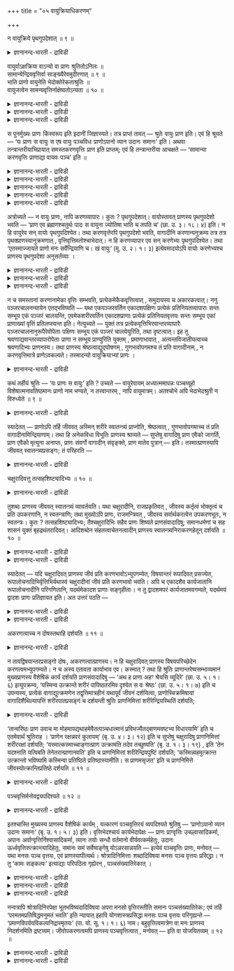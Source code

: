 +++
title = "०५ वायुक्रियाधिकरणम्"

+++

न वायुक्रिये पृथगुपदेशात् ॥ ९ ॥  
<details><summary>ज्ञानानन्द-भारती - द्राविडी</summary>

न वायुक्रिये प्रुदगुबदेसात् ॥ ९ ॥
</details>

वायुर्वाऽक्षक्रिया वाऽन्यो वा प्राणः श्रुतितोऽनिलः ॥  
सामान्येन्द्रियवृत्तिर्वा साङ्ख्यैरेवमुदीरणात् ॥ ९ ॥  
भाति प्राणो वायुनेति भेदोक्तेरेकताश्रुतिः ॥  
वायुजत्वेन सामन्यवृत्तिर्नाक्षेष्वतोऽन्यता ॥ १० ॥  
<details><summary>ज्ञानानन्द-भारती - द्राविडी</summary>

--वैयासिग न्यायमाला
</details>

<details><summary>ज्ञानानन्द-भारती - द्राविडी</summary>

पिराणऩ् ऎऩ्बदु वायुवेदाऩा? अल्लदु इन्दिरि यङ्गळिऩ् सेष्टैया? अल्लदु वेऱु एदेऩुमा? सुरुदि वाक्कियत्तिऩाल्, वायु ताऩ् अल्लदु साङ्गियर् इव्विदम् सॊल्वदाल्, इन्दिरियङ्गळुडैय पॊदुवाऩ सॆय्गै यायिरुक्कलाम्।
</details>

<details><summary>ज्ञानानन्द-भारती - द्राविडी</summary>

“पिराणऩ् वायुविऩाल् पिरगासिक्किऱदु" ऎऩ्ऱु वेऱुबडुत्तिच् चॊल्लियिरुप्पदाल्, ऒऩ्ऱागच् चॊल्लुम् सुरुदि वायुवि लिरुन्दु उण्डागुम् तऩ्मैयाल् (ऎऩ्ऱु वैत्तुक् कॊळ्ळ वेण्डुम्)। इन्दिरियङ्गळिडत्तिल् पॊदुवाऩ सॆयल् किडैयादु। आगैयाल् वेऱु ताऩ्।
</details>

स पुनर्मुख्यः प्राणः किंस्वरूप इति इदानीं जिज्ञास्यते। तत्र प्राप्तं तावत् — श्रुतेः वायुः प्राण इति। एवं हि श्रूयते — ‘यः प्राणः स वायुः स एष वायुः पञ्चविधः प्राणोऽपानो व्यान उदानः समानः’ इति। अथवा तन्त्रान्तरीयाभिप्रायात् समस्तकरणवृत्तिः प्राण इति प्राप्तम्; एवं हि तन्त्रान्तरीया आचक्षते — ‘सामान्या करणवृत्तिः प्राणाद्या वायवः पञ्च’ इति ॥

<details><summary>ज्ञानानन्द-भारती - द्राविडी</summary>

(पुल्लाङ्गुऴलिऩ् ओट्टैक्कुळ् इरुक्कुम् वायु पोल् मुगत्तिऱ्कुळ् इरुक्कुम् वायुदाऩ् पिराणऩा, अल्लदु ऎल्ला इन्दिरियङ्गळुक्कुम् पॊदुवाऩ सॆयल्दाऩ् पिराणऩ् ऎऩ्ऱु सॊल्लप्पडुगिऱदा, अल्लदु पिराणऩ् तऩिप्पट्टदाऩ वस्तुवा ऎऩ्ऱु सन्देहम्।
</details>

<details><summary>ज्ञानानन्द-भारती - द्राविडी</summary>

पूर्वबक्षम्: पिराणऩ् वेऱाऩ तत्वमल्ल। सुरुदियिल् ‘पिराणऩ् ऎऩ्बदु वायुदाऩ्' ऎऩ्ऱु सॊल्लि यिरुप्पदाल् मुगत्तिऱ्कुळ् उळ्ळ वायुदाऩ् पिराणऩ् ऎऩ्ऱु सॊल्लप्पडुगिऱदु। अल्लदु इन्दिरियङ्गळिऩ् पॊदुवाऩ सॆयल् ताऩ् पिराणऩ्। ऒव्वॊरु पक्षिक्कुम् तऩित्तऩियाऩ सॆयल् इरुन्द पोदिलुम् अनेगम् पक्षिगळ् वेडऩुडैय वलैयिल् अगप्पट्टिरुक्कुम् पोदु ऎल्ला पक्षिगळुम् सेर्न्दु वलैयै असैत्तु मेले तूक्किच् चॆल्गिऱदु। इङ्गु वलैयैयसैप्पदु ऎऩ्बदु ऎल्ला पक्षिगळुक्कुम् पॊदुवाऩ सॆयल्। इदे पोल ऒव्वॊरु इन्दिरियत्तिऱ्कुम् तऩित्तऩियाऩ सॆयल् इरुन्द पोदिलुम् ऎल्ला इन्दिरियङ्गळुम् सेर्न्दु सरीरत्तै असैक्किऱदु। इदुदाऩ् पिराणऩ् ऎऩ्ऱु सॊल्लप्पडुगिऱदु।
</details>

<details><summary>ज्ञानानन्द-भारती - द्राविडी</summary>

सित्तान्दम्: पिराणऩ् वायुविऩाल् तऩ् कारियत्तैच् चॆय्यत् तिऱमैयुळ्ळदाग आगिऱदु ऎऩ्ऱु सुरुदि कूऱुवदाल् उदवि सॆय्युम् वायुवुम् उदवियैप् पॆऱुम् पिराणऩुम् वॆव्वेऱु वस्तुवे तविर वायुवुम्, पिराणऩुम् ऒरे तत्वमल्ल। तऩक्के ताऩ् उदवि सॆय्यमुडियादल्लवा! कारणमाऩ वायुवैयुम्, कारियमाऩ पिराणऩैयुम् ऒऩ्ऱागक् कल्बित्तु वायुवे पिराणऩ् ऎऩ्ऱु सुरुदि कूऱुगिऱदु। आगैयाल् वायुवे पिराणऩ् ऎऩ्ऱ पक्षम् सरियल्ल। इन्दिरियङ्गळिऩ् पॊदुच्चॆयल् पिराणऩ् ऎऩ्बदुम् सरियल्ल। कण्, कादु मुदलाऩ इन्दिरियङ्गळुक्कु पार्प्पदु केट्पदु मुदलाऩ तऩित्तऩियाऩ सॆयल्गळैत्तविर ऎल्ला इन्दिरियङ् गळुक्कुम् पॊदुवाऩ तेहम् असैवदऱ्कु अऩुगूल माऩ सॆयल् ऒऩ्ऱुमिल्लै। पार्प्पदु, केट्पदु मुदलियवै ऒव्वॊऩ्ऱुक्कुम् तऩिप्पट्ट सॆयल्गळ्। इवैगळ् तेहम् असैवदऱ्कु अऩुगूलमुमिल्लै। पक्षिगळिऩ् ऒरे विदमाऩ असैवुगळ् वलै असैवदऱ्कु अऩुगूलमाग उळ्ळऩ। आगैयाल् पिराणऩ् तऩियाऩ तत्वमे ऎऩ्बदु सित्तान्दम्)।
</details>

<details><summary>ज्ञानानन्द-भारती - द्राविडी</summary>

अन्द मुक्कियप् पिराणऩ् ऎऩ्ऩ स्वरूबत् तैयुडैयदु ऎऩ्ऱु इप्पॊऴुदु विसारिक्कप्पडुगिऱदु।
</details>

<details><summary>ज्ञानानन्द-भारती - द्राविडी</summary>

पूर्वबक्षम्: अङ्गु सुरुदियिलिरुन्दु पिराणऩ् वायु ऎऩ्ऱु एऱ्पडुगिऱदु। "ऎदु पिराणऩो अदु वायु। अन्द इन्द वायु पिराणऩ्, अबाऩऩ्, वियाऩऩ्, उदाऩऩ्, समाऩऩ् ऎऩ्ऱु ऐन्दु विदम्” ऎऩ्ऱल्लवा सॊल्लप्पडुगिऱदु! अल्लदु वेऱु सास्तिरङ्गळिऩ् अबिप्पिरायप्पडि ऎल्ला इन्दिरियङ्गळुडैय पॊदुवाऩ सॆयल् पिराणऩ् ऎऩ्ऱु एऱ्पडुगिऱदु। इव्विदमल्लवा वेऱु सास्तिरगारर्गळ् सॊल्लुगिऱार्गळ्,"पॊदु वायुळ्ळ इन्दिरियङ्गळिऩ् सॆयल्बिराणऩ् मुदलाऩ ऐन्दु वायुक्कळ्” ऎऩ्ऱु।
</details>

अत्रोच्यते — न वायुः प्राणः, नापि करणव्यापारः। कुतः ? पृथगुपदेशात्। वायोस्तावत् प्राणस्य पृथगुपदेशो भवति — ‘प्राण एव ब्रह्मणश्चतुर्थः पादः स वायुना ज्योतिषा भाति च तपति च’ (छा. उ. ३। १८। ४) इति। न हि वायुरेव सन् वायोः पृथगुपदिश्येत। तथा करणवृत्तेरपि पृथगुपदेशो भवति, वागादीनि करणान्यनुक्रम्य तत्र तत्र पृथक्प्राणस्यानुक्रमणात् , वृत्तिवृत्तिमतोश्चाभेदात्। न हि करणव्यापार एव सन् करणेभ्यः पृथगुपदिश्येत। तथा ‘एतस्माज्जायते प्राणो मनः सर्वेन्द्रियाणि च। खं वायुः’ (मु. उ. २। १। ३) इत्येवमादयोऽपि वायोः करणेभ्यश्च प्राणस्य पृथगुपदेशा अनुसर्तव्याः ।

<details><summary>ज्ञानानन्द-भारती - द्राविडी</summary>

सित्तान्दम्: इङ्गु सॊल्गिऱोम्; पिराणऩ् वायु अल्ल, इन्दिरियङ्गळुडैय सॆयलुम् अल्ल, एऩ्? वेऱाग उबदेसित्तिरुप्पदाल्, वायुवैक्काट्टिलुम् वेऱाग पिराणऩुक्कु उबदेसम् इरुक्किऱदु। “पिराणऩ् ताऩ् पिरह्मत्तिऩ् नाऩ्गावदु पादम् ; अदु वायुवागिऱ ज्योदियिऩाल् पिरगासिक्किऱदु तबिक्किऱदु” (सान्।III;१८-४) ऎऩ्ऱु, वायुवागवे इरुप्पदु वायुवुक्कु वेऱाग उबदेसिक्कप्पडादु अल्लवा?
</details>

<details><summary>ज्ञानानन्द-भारती - द्राविडी</summary>

अप्पडिये इन्दिरियङ्गळुडैय विरुत्तिक्कुम् वेऱाग उबदेसम् इरुक्किऱदु। वाक्कु मुदलाऩ इन्दिरि यङ्गळै आरम्बित्तु अङ्गङ्गु वेऱाग पिराणऩैच् चॊल्लियिरुप्पदाल् विरुत्तिक्कुम् विरुत्तियैयुडैय तिऱ्कुम् पेदमिल्लाददिऩालुम्। इन्दिरियङ्गळिऩ् वियाबारमागवे इरुप्पदु इन्दिरियङ्गळुक्कु वेऱाग उबदेसिक्कप्पडादु अल्लवा?
</details>

<details><summary>ज्ञानानन्द-भारती - द्राविडी</summary>

अप्पडिये, “इदिलिरुन्दु उण्डागिऱदु पिराणऩ्, मऩस्, ऎल्ला इन्दिरियङ्गळुम्, आगासम्, वायु" (मुण्डग।II;१-३) ऎऩ्बदु मुदलाऩ, वायुवुक्कुम्, इन्दिरियङ्गळुक्कुम् वेऱाग पिराणऩुक्कु सॆय्यप् पट्टिरुक्कुम्, उबदेसङ्गळुम् अऩुसरिक्क वेण्डियवै।
</details>

न च समस्तानां करणानामेका वृत्तिः सम्भवति, प्रत्येकमेकैकवृत्तित्वात् , समुदायस्य च अकारकत्वात्। ननु पञ्जरचालनन्यायेन एतद्भविष्यति — यथा एकपञ्जरवर्तिन एकादशपक्षिणः प्रत्येकं प्रतिनियतव्यापाराः सन्तः सम्भूय एकं पञ्जरं चालयन्ति, एवमेकशरीरवर्तिन एकादशप्राणाः प्रत्येकं प्रतिनियतवृत्तयः सन्तः सम्भूय एकां प्राणाख्यां वृत्तिं प्रतिलप्स्यन्त इति। नेत्युच्यते — युक्तं तत्र प्रत्येकवृत्तिभिरवान्तरव्यापारैः पञ्जरचालनानुरूपैरेवोपेताः पक्षिणः सम्भूय एकं पञ्जरं चालयेयुरिति, तथा दृष्टत्वात्। इह तु श्रवणाद्यवान्तरव्यापारोपेताः प्राणा न सम्भूय प्राण्युरिति युक्तम् , प्रमाणाभावात् , अत्यन्तविजातीयत्वाच्च श्रवणादिभ्यः प्राणनस्य। तथा प्राणस्य श्रेष्ठत्वाद्युद्घोषणम् , गुणभावोपगमश्च तं प्रति वागादीनाम् , न करणवृत्तिमात्रे प्राणेऽवकल्पते। तस्मादन्यो वायुक्रियाभ्यां प्राणः ।

<details><summary>ज्ञानानन्द-भारती - द्राविडी</summary>

मेलुम्, ऎल्ला करणङ्गळुक्कुम्, ऒरे विरुत्ति सम्बविक्कादु। करणङ्गळुक्कु तऩित्तऩियाग ऒव्वॊरु विरुत्तियिरुप्पदालुम्। समुदायत्तिऱ्कु सॆय्युम् तऩ्मै किडैयाददालुम्, कूट्टै असैक्कुम् नियायप्पडि एऱ्पडलामे? ऒरे कूट्टिलुळ्ळ पदिऩोरु पक्षिगळ्, अददऱ्कुत् तऩित्तऩियाय् एऱ्पट्ट वियाबारङ्गळुडऩ् कूडिऩवैगळाग इरुन्दबोदिलुम्, सेर्न्दुगॊण्डु ऒरु कूट्टै ऎप्पडि असैक्किऩ्ऱऩवो, इव्विदमे ऒरे सरीरत्तिलुळ्ळ पदिऩोरु पिराणऩ्गळ्, अददऱ्कुत् तऩित् तऩियाय् एऱ्पट्ट विरुत्तिगळैयुडैयवैगळाग इरुन्द पोदिलुम्, सेर्न्दु कॊण्डु पिराणऩ् ऎऩ्ऱ ऒरु विरुत्तियैयडैयलामे? ऎऩ्ऱाल्, अप्पडियल्ल ऎऩ्ऱु सॊल्लप्पडुगिऱदु। अङ्गे, कूट्टै असैप्पदऱ्कु अऩुगूलमाऩ ऒव्वॊऩ्ऱिलुम् इरुक्किऱ तऩित्तऩि वियाबारङ्गळोडु कूडिऩ पक्षिगळ् ताऩ् ऒऩ्ऱु सेर्न्दु ऒरु कूट्टै असैक्कलाम् ऎऩ्बदु पॊरुत्तम्। अव् विदम् पार्क्कप्पडुवदाल् इङ्गेयो, केट्पदु मुदलाऩ तऩिप्पट्ट वियाबारङ्गळोडु कूडिऩ पिराणऩ्गळ् ऒऩ्ऱु सेर्न्दु पिराण वियाबारत्तै सॆय्युम्। अदावदु मूच्चुविडुमॆऩ्बदु पॊरुत्तमिल्लै। पिरमाणमिल्लाद तिऩाल्; मूच्चुविडुदल्, केट्पदु मुदलिय वैगळिलिरुन्दु पूरावुम् वेऱुबट्ट इऩत्तैच् चेर्न्ददिऩालुम्। पिराणऩ् इन्दिरियङ्गळुडैय विरुत्तियाग मात्तिर मिरुन्ददेयाऩाल्। पिराणऩुक्कु सिरेष्टत्तऩ्मै मुदलि यदैच् चॊल्वदुम्, अदऱ्कु कीऴ्बट्टदाग वाक्कु मुदलियवैगळैच् चॊल्वदुम्, पॊरुत्तमागादु। आगै याल् पिराणऩ् वायु, सॆयल् इवैगळिलिरुन्दु वेऱु।
</details>

कथं तर्हीयं श्रुतिः — ‘यः प्राणः स वायुः’ इति ? उच्यते — वायुरेवायम् अध्यात्ममापन्नः पञ्चव्यूहो विशेषात्मनावतिष्ठमानः प्राणो नाम भण्यते, न तत्त्वान्तरम् , नापि वायुमात्रम्। अतश्चोभे अपि भेदाभेदश्रुती न विरुध्येते ॥ ९ ॥

<details><summary>ज्ञानानन्द-भारती - द्राविडी</summary>

अप्पडियाऩाल् "ऎदु पिराणऩो अदु वायु" ऎऩ्ऱ इन्द सुरुदि ऎप्पडि? ऎऩ्ऱु सॊल्गिऱोम्। इन्द वायुदाऩ् अत्यात्ममागि (सरीरत्तिल् सम्बन्दप्पट्टु) ऐन्दु पिरिवुळ्ळदाय् विसेषमाऩ स्वरूबत्तुडऩ् इरुन्दु कॊण्डु पिराणऩ् ऎऩ्ऱु सॊल्लप्पडुगिऱदु; इदु वायुवैक् काट्टिलुम् वेऱु तत्वम् अल्ल; वायुवे ताऩ् ऎऩ्बदुम् अल्ल। आगैयाल् पेदत्तै सॊल्लुम् सुरुदि अबेदत्तैच् चॊल्लुम् सुरुदि इरण्डुमे विरोदप्पडुवदिल्लै।
</details>

स्यादेतत् — प्राणोऽपि तर्हि जीववत् अस्मिन् शरीरे स्वातन्त्र्यं प्राप्नोति, श्रेष्ठत्वात् , गुणभावोपगमाच्च तं प्रति वागादीनामिन्द्रियाणाम्। तथा हि अनेकविधा विभूतिः प्राणस्य श्राव्यते — सुप्तेषु वागादिषु प्राण एवैको जागर्ति, प्राण एवैको मृत्युना अनाप्तः, प्राणः संवर्गो वागादीन् संवृङ्क्ते, प्राण मातेव पुत्रान् — इति। तस्मात्प्राणस्यापि जीववत् स्वातन्त्र्यप्रसङ्गः; तं परिहरति —

<details><summary>ज्ञानानन्द-भारती - द्राविडी</summary>

इदु इरुक्कलाम्। अप्पडियाऩाल्, जीवऩैप्पोल पिराणऩुम् इन्द सरीरत्तिल् स्वादन्दिरियम् अडैयुम्, सिरेष्टम् ऎऩ्बदिऩालुम्, अदै उत्तेसित्तु वाक्कु मुदलाऩ इन्दिरियङ्गळुक्कु उळ्बडुम् तऩ्मैयेऱ्पट्टि रुप्पदिऩालुम् अप्पडिये पिराणऩुक्कु पलविदमाऩ महिमै सॊल्लप्पट्टिरुक्किऱदु, “वाक्कु मुदलिय वैगळ् तूङ्गुम्बोदु पिराणऩ् ऒऩ्ऱे विऴित्तुक् कॊण्डिरुक्किऱदल्लवा? पिराणऩ् ऒऩ्ऱुदाऩ् मिरुत्यु विऩाल् अडैयप्पडाददु। पिराणऩ् संवर्क्कम्, वाक्कु मुदलियवैगळै सेर्त्तुक् कॊळ्गिऱदु। पिराणऩ् मऱ्ऱ पिराणऩ्गळै रक्षिक्किऱदु। तायार् पुत्तिरर्गळैप् पोल” ऎऩ्ऱु। आगैयाल् पिराणऩुक्कुम्गूड जीवऩैप्पोल स्वादन्दिरियम् एऱ्पडुम् अदै परिहरिक्किऱार्:-
</details>

चक्षुरादिवत्तु तत्सहशिष्ट्यादिभ्यः ॥ १० ॥  
<details><summary>ज्ञानानन्द-भारती - द्राविडी</summary>

सक्षुरादिवत्तु तत्सहसिष्ट्यादिदिप्य: ॥ १० ॥
</details>

तुशब्दः प्राणस्य जीववत् स्वातन्त्र्यं व्यावर्तयति। यथा चक्षुरादीनि, राजप्रकृतिवत् , जीवस्य कर्तृत्वं भोक्तृत्वं च प्रति उपकरणानि, न स्वतन्त्राणि; तथा मुख्योऽपि प्राणः, राजमन्त्रिवत् , जीवस्य सर्वार्थकरत्वेन उपकरणभूतः, न स्वतन्त्रः। कुतः ? तत्सहशिष्ट्यादिभ्यः; तैश्चक्षुरादिभिः सहैव प्राणः शिष्यते प्राणसंवादादिषु; समानधर्मणां च सह शासनं युक्तं बृहद्रथंतरादिवत्। आदिशब्देन संहतत्वाचेतनत्वादीन् प्राणस्य स्वातन्त्र्यनिराकरणहेतून् दर्शयति ॥ १० ॥

<details><summary>ज्ञानानन्द-भारती - द्राविडी</summary>

“आऩाल्” ऎऩ्ऱ सप्तम् पिराणऩुक्कु जीवऩैप् पोल स्वादन्दिरियम् ऎऩ्बदै विलक्कुगिऱदु। ऎप्पडि कण् मुदलियवै अरसऩुक्कु पिरजैगळैप्पोल जीवऩुडैय सॆय्युम् तऩ्मै, अऩुबविक्कुम् तऩ्मै इवैगळुक्कु सादऩङ्गळे तविर स्वदन्दिर मिल्लैयो, अप्पडिये मुक्किय पिराणऩुम्, अरसऩुक्कु मन्दिरियैप्पोल जीवऩुक्कु ऎल्ला कार्यङ्गळैयुम् सॆय्युम् तऩ्मैयिऩाल् सादऩमायिरुप्पदे तविर स्वदन्दिरमिल्लै।
</details>

<details><summary>ज्ञानानन्द-भारती - द्राविडी</summary>

एऩ्? “अवैगळुडऩ् सेर्त्तु सॊल्लप्पट्टि रुप्पदु मुदलियवैगळाल्” पिराण संवादम् मुदलाऩ विडङ्गळिल्, अन्द कण् मुदलियवैगळुडऩ् सेर्त्ते सॊल्लप्पट्टिरुक्किऱदु पिराणऩ्। समाऩमाऩ तर्मङ् गळै उडैयवैगळै सेर्त्तुच् चॊल्लुवदु न्यायम्। पिरुहत्रदन्दिरम् ऎऩ्ऱ सामङ्गळ् मुदलियदैप् पोल। (सूत्तिरत्तिल् उळ्ळ) 'मुदलियवै' ऎऩ्ऱ सप्तत्तिऩाल् पिराणऩुक्कु स्वादन्दिरियत्तै निरागरिक्कक् कारणमा युळ्ळ सेर्न्दिरुक्कुम् तऩ्मै, असेदऩमायिरुक्कुम् तऩ्मै। मुदलियदैक् काट्टुगिऱार्।
</details>

स्यादेतत् — यदि चक्षुरादिवत् प्राणस्य जीवं प्रति करणभावोऽभ्युपगम्येत, विषयान्तरं रूपादिवत् प्रसज्येत, रूपालोचनादिभिर्वृत्तिभिर्यथास्वं चक्षुरादीनां जीवं प्रति करणभावो भवति। अपि च एकादशैव कार्यजातानि रूपालोचनादीनि परिगणितानि, यदर्थमेकादश प्राणाः सङ्गृहीताः। न तु द्वादशमपरं कार्यजातमवगम्यते, यदर्थमयं द्वादशः प्राणः प्रतिज्ञायत इति। अत उत्तरं पठति —

<details><summary>ज्ञानानन्द-भारती - द्राविडी</summary>

इदु इरुक्कलाम्; कण् मुदलियदैप्पोल पिराणऩुक्कु जीवऩ् विषयमाय् करुवियायिरुक्कुम् तऩ्मै ऒप्पुक्कॊळ्ळप्पडुमेयाऩाल्, रूबम् मुदलिय तैप्पोल (अदऱ्कु) वेऱु विषयम् इरुक्क वेण्डि वरुम्। कण् मुदलियवैगळुक्कु रूबम् मुदलिय, आलोसऩै मुदलिय विरुत्तिगळाल् अददऱ्कुत् तक्कबडि जीवऩ् विषयमाय् करुवियायिरुक्कुम् तऩ्मै इरुक्किऱदु। ऎदऱ्काग पदिऩोरु इन्दिरियङ्गळ् एऱ्पट्टु इरुक्किऩ्ऱ ऩवो अव्विद रूबम्, आलोसऩै मुदलाऩ कार्यक् कूट्टङ्गळुम् पदिऩॊऩ्ऱुदाऩ् कणक्किडप्पट्टिरुक् किऩ्ऱऩ। ऎदऱ्काग इन्द पिराणऩ् पऩ्ऩिरण्डावदु ऎऩ्ऱु तीर्माऩिक्क वेण्डुमो, अव्विदम् पऩ्ऩिरण् डावदाग वेऱु कार्यक् कूट्टमो अऱियप्पडविल्लै, ऎऩ्ऱु।
</details>

<details><summary>ज्ञानानन्द-भारती - द्राविडी</summary>

अदऱ्काग पदिल् सॊल्गिऱार्।
</details>

अकरणत्वाच्च न दोषस्तथाहि दर्शयति ॥ ११ ॥  
<details><summary>ज्ञानानन्द-भारती - द्राविडी</summary>

अगरणत्वाच्च न तोषस्तदाहि तर्सयदि ॥ ११ ॥
</details>

न तावद्विषयान्तरप्रसङ्गो दोषः, अकरणत्वात्प्राणस्य। न हि चक्षुरादिवत् प्राणस्य विषयपरिच्छेदेन करणत्वमभ्युपगम्यते। न च अस्य एतावता कार्याभाव एव। कस्मात् ? तथा हि श्रुतिः प्राणान्तरेष्वसम्भाव्यमानं मुख्यप्राणस्य वैशेषिकं कार्यं दर्शयति प्राणसंवादादिषु — ‘अथ ह प्राणा अहꣳ श्रेयसि व्यूदिरे’ (छा. उ. ५। १। ६) इत्युपक्रम्य, ‘यस्मिन्व उत्क्रान्ते शरीरं पापिष्ठतरमिव दृश्येत स वः श्रेष्ठः’ (छा. उ. ५। १। ७) इति च उपन्यस्य, प्रत्येकं वागाद्युत्क्रमणेन तद्वृत्तिमात्रहीनं यथापूर्वं जीवनं दर्शयित्वा, प्राणोच्चिक्रमिषायां वागादिशैथिल्यापत्तिं शरीरपातप्रसङ्गं च दर्शयन्ती श्रुतिः प्राणनिमित्तां शरीरेन्द्रियस्थितिं दर्शयति;

<details><summary>ज्ञानानन्द-भारती - द्राविडी</summary>

वेऱु विषयम् इरुक्कुम्बडि एऱ्पडुमॆऩ्ऱ तोषमिल्लै पिराणऩुक्कु करुवि ऎऩ्ऱ तऩ्मैयिल् लाददाल्। कण् मुदलियवैगळैप्पोल, पिराणऩुक्कु विषयत्तै अऱिवदऩ् मूलम् करुवित्तऩ्मैयॆऩ्ऱु ऒप्पुक्कॊळ्ळविल्लैये? इव्वळविऩाल् इदऱ्कु कार्यमिल्लै ऎऩ्बदुमिल्लै। एऩ्? अप्पडिये पिराण संवादम् मुदलाऩविडङ्गळिल्, मऱ्ऱ पिराणऩ्गळिल् इरुक्क मुडियाद विसेषमायुळ्ळ कार्यत्तै मुक्किय पिराणऩुक्कु सुरुदि काट्टुगिऱदु। “पिराणऩ्गळ् नाऩ् पॆरियवऩ्, ऎऩ्ऱ कारणत्तिऱ्काग विवादम् सॆय्दऩ” ऎऩ्ऱु आरम्बित्तु "उङ्गळुक्कुळ् यार् वॆळिक्कि ळम्बिऩाल् सरीरम् मिगवुम् कॆट्टदागक् काणप्पडुमो अवर् उङ्गळुक्कुळ् मिगवुम् मेलाऩवर्" (सान्। V-१-६,७) ऎऩ्ऱु सॊल्लिविट्टु, तऩित्तऩियाग वाक्कु मुदलियवै वॆळिक्किळम्बुवदिऩाल् अदऩ् सॆयल् मात्तिरमिल्लामल् मुऩ्बोलवे जीवित्तिरुप्पदैक् काट्टि, पिराणऩ् किळम्ब निऩैत्तदिल् वाक्कु मुदलियवैगळुक्कु तळर्च्चि एऱ्पडुवदैयुम्, सरीरम् विऴुन्दुविडुम् निलै एऱ्पडुवदैयुम् काट्टुम् सुरुदि सरीरम् इन्दिरियङ्गळ् इवैगळिऩ् निलै पिराणऩै निमित्तमायुळ्ळदॆऩ्ऱु काट्टुगिऱदु।
</details>

‘तान्वरिष्ठः प्राण उवाच मा मोहमापद्यथाहमेवैतत्पञ्चधात्मानं प्रविभज्यैतद्बाणमवष्टभ्य विधारयामि’ इति च एतमेवार्थं श्रुतिराह । ‘प्राणेन रक्षन्नवरं कुलायम्’ (बृ. उ. ४। ३। १२) इति च सुप्तेषु चक्षुरादिषु प्राणनिमित्तां शरीररक्षां दर्शयति; ‘यस्मात्कस्माच्चाङ्गात्प्राण उत्क्रामति तदेव तच्छुष्यति’ (बृ. उ. १। ३। १९) , इति ‘तेन यदश्नाति यत्पिबति तेनेतरान्प्राणानवति’ इति च प्राणनिमित्तां शरीरेन्द्रियपुष्टिं दर्शयति; ‘कस्मिन्न्वहमुत्क्रान्त उत्क्रान्तो भविष्यामि कस्मिन्वा प्रतिष्ठिते प्रतिष्ठास्यामीति। स प्राणमसृजत’ इति च प्राणनिमित्ते जीवस्योत्क्रान्तिप्रतिष्ठे दर्शयति ॥ ११ ॥

<details><summary>ज्ञानानन्द-भारती - द्राविडी</summary>

इन्द विषयत्तैये अवैगळैप् पार्त्तु मिगवुम् मेलाऩ पिराणऩ् सॊल्लिऱ्ऱु - मोहत्तै अडैयादीर्गळ्। नाऩ् ताऩ् इव्विदमाग ऎऩ्ऩै ऐन्दागप् पिरित्तुक्कॊण्डु इन्द सरीरत्तै निऱुत्तित् ताङ्गिक्कॊण्डिरुक्किऱेऩ्” (पिरच्ऩ २-३) ऎऩ्ऱ सुरुदि सॊल्गिऱदु। “कीऴ्बट्ट कूट्टै (सरीरत्तै) पिराणऩैक् कॊण्डु रक्षित्तुक्कॊण्डु" (पिरुहत्।IV;३-१२) ऎऩ्ऱुम् कण् मुदलाऩवै तूङ्गुम्बोदु पिराणऩ् निमित्तमाग सरीरम् रक्षिक्कप्पडुवदैक् काट्टुगिऱदु। "ऎन्द ऎन्द अङ्गत्तिलिरुन्दु पिराणऩ् वॆळिप्पडुगिऱदो, अदुदाऩ् अप्पॊऴुदु वाडुगिऱदु" (पिरुहत्।१;३-१९) “जीवऩ् अन्द पिराणऩ् मूलम् ऎदैच् चाप्पिडुगिऱाऩो, ऎदै कुडिक्किऱाऩो अदऩाल् मऱ्ऱप्पिराणऩ्गळै रक्षिक् किऱाऩ्” ऎऩ्ऱुम् सरीरम् इन्दिरियङ्गळ् इवैगळिऩ् पुष्टियुम् पिराणऩै निमित्तमायुळ्ळदु ऎऩ्ऱु काट्टु किऱदु। “ऎदु वॆळिक्किळम्बिऩाल् नाऩ् वॆळिक्किळम् पिऩवऩाग आवेऩ्? ऎदु निलैत्तिरुन्दाल् नाऩ् निलैत्तिरुप्पेऩ् ऎऩ्ऱुम् अवर् पिराणऩै स्रुष्टित् तार्" ऎऩ्ऱुम् पिराणऩै निमित्तमायुळ्ळदागवे जीवऩुडैय वॆळिक् किळम्बुदलैयुम्, निलैत्तिरुप् पदैयुम् काट्टुगिऱदु।
</details>

पञ्चवृत्तिर्मनोवद्व्यपदिश्यते ॥ १२ ॥  
<details><summary>ज्ञानानन्द-भारती - द्राविडी</summary>

पञ्जव्रुत्तिर्मऩोवत्व्यबदिच्यदे ॥ १२ ॥
</details>

इतश्चास्ति मुख्यस्य प्राणस्य वैशेषिकं कार्यम् , यत्कारणं पञ्चवृत्तिरयं व्यपदिश्यते श्रुतिषु — ‘प्राणोऽपानो व्यान उदानः समानः’ (बृ. उ. १। ५। ३) इति। वृत्तिभेदश्चायं कार्यभेदापेक्षः — प्राणः प्राग्वृत्तिः उच्छ्वासादिकर्मा, अपानः अर्वाग्वृत्तिर्निश्वासादिकर्मा, व्यानः तयोः सन्धौ वर्तमानो वीर्यवत्कर्महेतुः, उदानः ऊर्ध्ववृत्तिरुत्क्रान्त्यादिहेतुः, समानः समं सर्वेष्वङ्गेषु योऽन्नरसान्नयति — इत्येवं पञ्चवृत्तिः प्राणः, मनोवत् — यथा मनसः पञ्च वृत्तयः, एवं प्राणस्यापीत्यर्थः। श्रोत्रादिनिमित्ताः शब्दादिविषया मनसः पञ्च वृत्तयः प्रसिद्धाः। न तु ‘कामः सङ्कल्पः’ इत्याद्याः परिपठिता गृह्येरन् , पञ्चसंख्यातिरेकात् ।

<details><summary>ज्ञानानन्द-भारती - द्राविडी</summary>

इदिऩालुम् मुक्किय पिराणऩुक्कु विसेषमाऩ कार्यम् उण्डु। ऎन्द कारणत्तिऩाल् ऎऩ्ऱाल्, सुरुदिगळिल् इदु “पिराणऩ्, अबाऩऩ्, वियाऩऩ्, उदाऩऩ्, समाऩऩ्" (पिरुहत्।१;५-३) ऎऩ्ऱु ऐन्दु विरुत्तिगळुळ्ळदागच् चॊल्लप्पडुगिऱदु। इन्द विरुत्ति कळुक्कुळ्ळ पेदम् कार्यत्तिलुळ्ळ पेदत्तैय पेक्षित्तदु।
</details>

<details><summary>ज्ञानानन्द-भारती - द्राविडी</summary>

पिराणऩ् वॆळि विरुत्तियुळ्ळदु, मूच्चुविडुवदु मुदलिय सॆयलैयुडैयदु। अबाऩऩ् कीऴे विरुत्ति युळ्ळदु, मूच्चु इऴुप्पदु मुदलिय सॆयलैयुडैयदु। वियाऩऩ् अव्विरण्डुम् सेरुमिडत्तिल् इरुप्पदु, पलमायुळ्ळ सॆयलुक्कुक्कारणम्। उदाऩऩ् मेल्नोक्कि विरुत्तियुळ्ळदु, वॆळिक्किळम्बुवदु मुदलियदिऱ्कुक् कारणम्। ऎदु ऎल्ला अङ्गङ्गळिलुम् अऩ्ऩ रसत्तै सममागगॊण्डु पोय्क् कॊडुक्किऱदो अदु समाऩऩ् ऎऩ्ऱु इव्विदम् ऐन्दु विरुत्तिगळैयुडैयदु पिराणऩ्।
</details>

<details><summary>ज्ञानानन्द-भारती - द्राविडी</summary>

“मऩसैप्पोल": ऎप्पडि मऩसिऱ्कु ऐन्दु विरुत्तिगळ् इरुक्किऩ्ऱऩवो, अप्पडिये पिराणऩुक्कुम् ऎऩ्ऱु अर्त्तम्। कादु मुदलाऩवैगळै निमित्तमागक् कॊण्डदुम् सप्तम् मुदलाऩवैगळै विषयङ्गळागक् कॊण्डदुमाऩ मऩसिऩ् ऐन्दु विरुत्तिगळ् पिरसित्त मायिरुक्किऩ्ऱऩ। (वेदत्तिल्) सॊल्लप्पट्टिरुक्कुम् कामम्, सङ्गल्बम् मुदलियवै इङ्गु ऎडुत्तुक्कॊळ्ळप् पडविल्लै, ऐन्दु ऎऩ्ऱ ऎण्णिक्कैक्कु अदिगमा यिरुप्पदाल्।
</details>

नन्वत्रापि श्रोत्रादिनिरपेक्षा भूतभविष्यदादिविषया अपरा मनसो वृत्तिरस्तीति समानः पञ्चसंख्यातिरेकः; एवं तर्हि ‘परमतमप्रतिषिद्धमनुमतं भवति’ इति न्यायात् इहापि योगशास्त्रप्रसिद्धा मनसः पञ्च वृत्तयः परिगृह्यन्ते — ‘प्रमाणविपर्ययविकल्पनिद्रास्मृतयः’ (पा. यो. सू. १। १। ६) नाम। बहुवृत्तित्वमात्रेण वा मनः प्राणस्य निदर्शनमिति द्रष्टव्यम्। जीवोपकरणत्वमपि प्राणस्य पञ्चवृत्तित्वात् , मनोवत् — इति वा योजयितव्यम् ॥ १२ ॥

<details><summary>ज्ञानानन्द-भारती - द्राविडी</summary>

इङ्गेयुम् कादु मुदलाऩदै अबेक्षिक्कामल् सॆऩ्ऱदु वरप्पोवदु मुदलियदै विषयमायुळ्ळ वेऱु विरुत्तियुम् मऩसिऱ्कु इरुक्किऱदॆऩ्बदाल्, ऐन्दु ऎऩ्ऱ ऎण्णिक्कैक्कु अदिगमायिरुप्पदु समाऩमल्लवा? अप्पडियाऩाल्, "पिऱरुडैय मदमुम् तडुक्कप्पडादिरुन् दाल् अऩुमदिक्कप्पट्टदाग आगुम्” ऎऩ्ऱ नियायप्पडि, इङ्गेयुम् योग सास्तिरत्तिल् पिरसित्तमायुळ्ळ \*“पिरमाणम्, विबर्ययम्, विगल्बम्, नित्तिरै, स्मिरुदि” (योगसूत्रम्। १;६) ऎऩ्ऱ मऩसिऩ् ऐन्दु विरुत्तिगळै ऎडुत्तुक्कॊळ्ळलाम्।
</details>

<details><summary>ज्ञानानन्द-भारती - द्राविडी</summary>

अल्लदु पल विरुत्तिगळैयुडैयदु ऎऩ्बदु मात्तिरत्तिल् पिराणऩुक्कु मऩस् तिरुष्टान्दम् ऎऩ्ऱु अऱिय वेण्डुम्। पिराणऩ् ऐन्दु विरुत्तियुळ्ळदाल् मऩसैप्पोल अदऱ्कुम् जीवऩुक्कु उदवुम् तऩ्मै ऎऩ्ऱुम् सेर्त्तुक् कॊळ्ळ वेण्डुम्।
</details>

